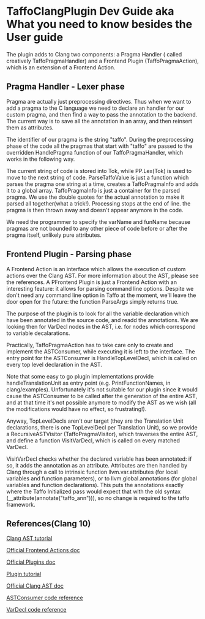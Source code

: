 # TaffoClangPlugin Dev Guide aka What you need to know besides the User guide
The plugin adds to Clang two components: a Pragma Handler ( called creatively TaffoPragmaHandler) and a Frontend Plugin (TaffoPragmaAction), which is an extension of a Frontend Action. 

## Pragma Handler - Lexer phase
Pragma are actually just preprocessing directives. Thus when we want to add a pragma to the C language we need to declare an handler for our custom pragma, and then find a way to pass the annotation to the backend. The current way is to save all the annotation in an array, and then reinsert them as attributes.

The identifier of our pragma is the string "taffo". During the preprocessing phase of the code all the pragmas that start with "taffo" are passed to the overridden HandlePragma function of our TaffoPragmaHandler, which works in the following way.

The current string of code is stored into Tok, while PP.Lex(Tok) is used to move to the next string of code. ParseTaffoValue is just a function which parses the pragma one string at a time, creates a TaffoPragmaInfo and adds it to a global array. TaffoPragmaInfo is just a container for the parsed pragma. We use the double quotes for the actual annotation to make it parsed all together(what a trick!). Processing stops at the end of line. the pragma is then thrown away and doesn't appear anymore in the code.

We need the programmer to specify the varName and funName because pragmas are not bounded to any other piece of code before or after the pragma itself, unlikely pure attributes.

## Frontend Plugin - Parsing phase
A Frontend Action is an interface which allows the execution of custom actions over the Clang AST. For more information about the AST, please see the references. A PFrontend Plugin is just a Frontend Action with an interesting feature: it allows for parsing command line options. Despite we don't need any command line option in Taffo at the moment, we'll leave the door open for the future: the function ParseArgs simply returns true. 

The purpose of the plugin is to look for all the variable declaration which have been annotated in the source code, and readd the annotations. We are looking then for VarDecl nodes in the AST, i.e. for nodes which correspond to variable decalarations.

Practically, TaffoPragmaAction has to take care only to create and implement the ASTConsumer, while executing it is left to the interface. The entry point for the ASTConsumer is HandleTopLevelDecl, which is called on every top level declaration in the AST. 

Note that some easy to go plugin implementations provide handleTranslationUnit as entry point (e.g. PrintFunctionNames, in clang/examples). Unfortunately it's not suitable for our plugin since it would cause the ASTConsumer to be called after the generation of the entire AST, and at that time it's not possible anymore to modify the AST as we wish (all the modifications would have no effect, so frustrating!).

Anyway, TopLevelDecls aren't our target (they are the Translation Unit declarations, there is one TopLevelDecl per Translation Unit), so we provide a RecursiveASTVisitor (TaffoPragmaVisitor), which traverses the entire AST, and define a function VisitVarDecl, which is called on every matched VarDecl. 

VisitVarDecl checks whether the declared variable has been annotated: if so, it adds the annotation as an attribute. Attributes are then handled by Clang through a call to intrinsic function llvm.var.attributes (for local variables and function parameters), or to llvm.global.annotations (for global variables and function declarations). This puts the annotations exactly where the Taffo Initialized pass would expect that with the old syntax (__attribute(annotate("taffo_ann"))), so no change is required to the taffo framework.

## References(Clang 10)
[Clang AST tutorial](http://swtv.kaist.ac.kr/courses/cs453-fall13/Clang%20tutorial%20v4.pdf)

[Official Frontend Actions doc](https://releases.llvm.org/10.0.0/tools/clang/docs/RAVFrontendAction.html)

[Official Plugins doc](https://releases.llvm.org/10.0.0/tools/clang/docs/ClangPlugins.html)

[Plugin tutorial](https://chromium.googlesource.com/chromium/src/+/master/docs/writing_clang_plugins.md)

[Official Clang AST doc](https://releases.llvm.org/10.0.0/tools/clang/docs/IntroductionToTheClangAST.html)

[ASTConsumer code reference](https://clang.llvm.org/doxygen/classclang_1_1ASTConsumer.html)

[VarDecl code reference](https://clang.llvm.org/doxygen/classclang_1_1VarDecl.html#details)

 

 




